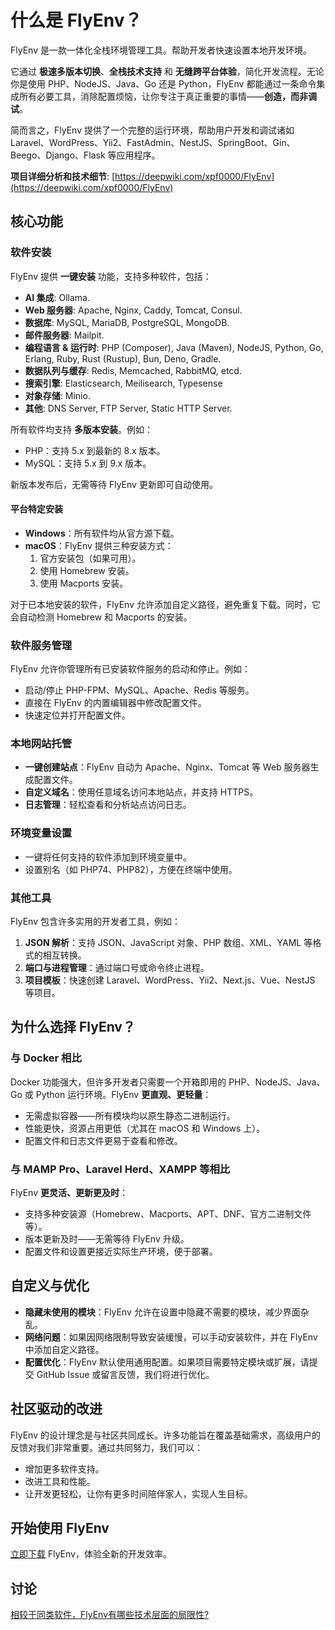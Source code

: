 # 什么是 FlyEnv？

FlyEnv 是一款一体化全栈环境管理工具。帮助开发者快速设置本地开发环境。

它通过 **极速多版本切换**、**全栈技术支持** 和 **无缝跨平台体验**，简化开发流程。无论你是使用 PHP、NodeJS、Java、Go 还是 Python，FlyEnv 都能通过一条命令集成所有必要工具，消除配置烦恼，让你专注于真正重要的事情——**创造，而非调试**。

简而言之，FlyEnv 提供了一个完整的运行环境，帮助用户开发和调试诸如 Laravel、WordPress、Yii2、FastAdmin、NestJS、SpringBoot、Gin、Beego、Django、Flask 等应用程序。

**项目详细分析和技术细节**: [https://deepwiki.com/xpf0000/FlyEnv](https://deepwiki.com/xpf0000/FlyEnv)

## 核心功能

### 软件安装
FlyEnv 提供 **一键安装** 功能，支持多种软件，包括：

- **AI 集成**: Ollama.
- **Web 服务器**: Apache, Nginx, Caddy, Tomcat, Consul.
- **数据库**: MySQL, MariaDB, PostgreSQL, MongoDB.
- **邮件服务器**: Mailpit.
- **编程语言 & 运行时**: PHP (Composer), Java (Maven), NodeJS, Python, Go, Erlang, Ruby, Rust (Rustup), Bun, Deno, Gradle.
- **数据队列与缓存**: Redis, Memcached, RabbitMQ, etcd.
- **搜索引擎**: Elasticsearch, Meilisearch, Typesense
- **对象存储**: Minio.
- **其他**: DNS Server, FTP Server, Static HTTP Server.

所有软件均支持 **多版本安装**。例如：
- PHP：支持 5.x 到最新的 8.x 版本。
- MySQL：支持 5.x 到 9.x 版本。

新版本发布后，无需等待 FlyEnv 更新即可自动使用。

#### 平台特定安装
- **Windows**：所有软件均从官方源下载。
- **macOS**：FlyEnv 提供三种安装方式：
    1. 官方安装包（如果可用）。
    2. 使用 Homebrew 安装。
    3. 使用 Macports 安装。

对于已本地安装的软件，FlyEnv 允许添加自定义路径，避免重复下载。同时，它会自动检测 Homebrew 和 Macports 的安装。

### 软件服务管理
FlyEnv 允许你管理所有已安装软件服务的启动和停止。例如：
- 启动/停止 PHP-FPM、MySQL、Apache、Redis 等服务。
- 直接在 FlyEnv 的内置编辑器中修改配置文件。
- 快速定位并打开配置文件。

### 本地网站托管
- **一键创建站点**：FlyEnv 自动为 Apache、Nginx、Tomcat 等 Web 服务器生成配置文件。
- **自定义域名**：使用任意域名访问本地站点，并支持 HTTPS。
- **日志管理**：轻松查看和分析站点访问日志。

### 环境变量设置
- 一键将任何支持的软件添加到环境变量中。
- 设置别名（如 PHP74、PHP82），方便在终端中使用。

### 其他工具
FlyEnv 包含许多实用的开发者工具，例如：
1. **JSON 解析**：支持 JSON、JavaScript 对象、PHP 数组、XML、YAML 等格式的相互转换。
2. **端口与进程管理**：通过端口号或命令终止进程。
3. **项目模板**：快速创建 Laravel、WordPress、Yii2、Next.js、Vue、NestJS 等项目。

## 为什么选择 FlyEnv？

### 与 Docker 相比
Docker 功能强大，但许多开发者只需要一个开箱即用的 PHP、NodeJS、Java、Go 或 Python 运行环境。FlyEnv **更直观、更轻量**：
- 无需虚拟容器——所有模块均以原生静态二进制运行。
- 性能更快，资源占用更低（尤其在 macOS 和 Windows 上）。
- 配置文件和日志文件更易于查看和修改。

### 与 MAMP Pro、Laravel Herd、XAMPP 等相比
FlyEnv **更灵活、更新更及时**：
- 支持多种安装源（Homebrew、Macports、APT、DNF、官方二进制文件等）。
- 版本更新及时——无需等待 FlyEnv 升级。
- 配置文件和设置更接近实际生产环境，便于部署。

## 自定义与优化
- **隐藏未使用的模块**：FlyEnv 允许在设置中隐藏不需要的模块，减少界面杂乱。
- **网络问题**：如果因网络限制导致安装缓慢，可以手动安装软件，并在 FlyEnv 中添加自定义路径。
- **配置优化**：FlyEnv 默认使用通用配置。如果项目需要特定模块或扩展，请提交 GitHub Issue 或留言反馈，我们将进行优化。

## 社区驱动的改进
FlyEnv 的设计理念是与社区共同成长。许多功能旨在覆盖基础需求，高级用户的反馈对我们非常重要。通过共同努力，我们可以：
- 增加更多软件支持。
- 改进工具和性能。
- 让开发更轻松，让你有更多时间陪伴家人，实现人生目标。

## 开始使用 FlyEnv
[立即下载](/zh/download) FlyEnv，体验全新的开发效率。

## 讨论

[相较于同类软件，FlyEnv有哪些技术层面的局限性?](https://github.com/xpf0000/FlyEnv/discussions/262)
